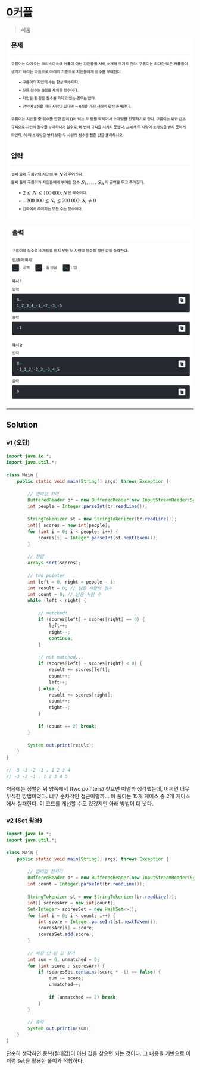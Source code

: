 # [0커플](https://level.goorm.io/exam/159545/0%EC%BB%A4%ED%94%8C/quiz/1)

>  쉬움

![image-20250910095829992](assets/image-20250910095829992.png)

![image-20250910095843482](assets/image-20250910095843482.png)

---

## Solution

### v1 (오답)

```java
import java.io.*;
import java.util.*;

class Main {
	public static void main(String[] args) throws Exception {

		// 입력값 처리
		BufferedReader br = new BufferedReader(new InputStreamReader(System.in));
		int people = Integer.parseInt(br.readLine());

		StringTokenizer st = new StringTokenizer(br.readLine());
		int[] scores = new int[people];
		for (int i = 0; i < people; i++) {
			scores[i] = Integer.parseInt(st.nextToken());
		}

		// 정렬
		Arrays.sort(scores);

		// two pointer 
		int left = 0, right = people - 1;
		int result = 0; // 남은 사람의 점수
		int count = 0; // 남은 사람 수
		while (left < right) {

			// matched!
			if (scores[left] + scores[right] == 0) {
				left++;
				right--;
				continue;
			}

			// not matched...
			if (scores[left] + scores[right] < 0) {
				result += scores[left];
				count++;
				left++;
			} else {
				result += scores[right];
				count++;
				right--;
			}

			if (count == 2) break;
		}

		System.out.print(result);
	}
}

// -5 -3 -2 -1 . 1 2 3 4
// -3 -2 -1 . 1 2 3 4 5

```

처음에는 정렬한 뒤 양쪽에서 (two pointers) 찾으면 어떨까 생각했는데, 어쩌면 너무 무식한 방법이었다. 너무 순차적인 접근이랄까... 이 풀이는 15개 케이스 중 2개 케이스에서 실패한다. 이 코드를 개선할 수도 있겠지만 아래 방법이 더 낫다.

### v2 (Set 활용)

```java
import java.io.*;
import java.util.*;

class Main {
	public static void main(String[] args) throws Exception {
		
		// 입력값 전처리
		BufferedReader br = new BufferedReader(new InputStreamReader(System.in));
		int count = Integer.parseInt(br.readLine());

		StringTokenizer st = new StringTokenizer(br.readLine());
		int[] scoresArr = new int[count];
		Set<Integer> scoresSet = new HashSet<>();
		for (int i = 0; i < count; i++) {
			int score = Integer.parseInt(st.nextToken());
			scoresArr[i] = score;
			scoresSet.add(score);
		}

		// 매칭 안 된 값 찾기
		int sum = 0, unmatched = 0;
		for (int score : scoresArr) {
			if (scoresSet.contains(score * -1) == false) {
				sum += score;
				unmatched++;

				if (unmatched == 2) break;
			}
		}

		// 출력
		System.out.println(sum);
	}
}
```

단순히 생각하면 중복(절대값)이 아닌 값을 찾으면 되는 것이다. 그 내용을 기반으로 이처럼 `Set`을 활용한 풀이가 적합하다.
